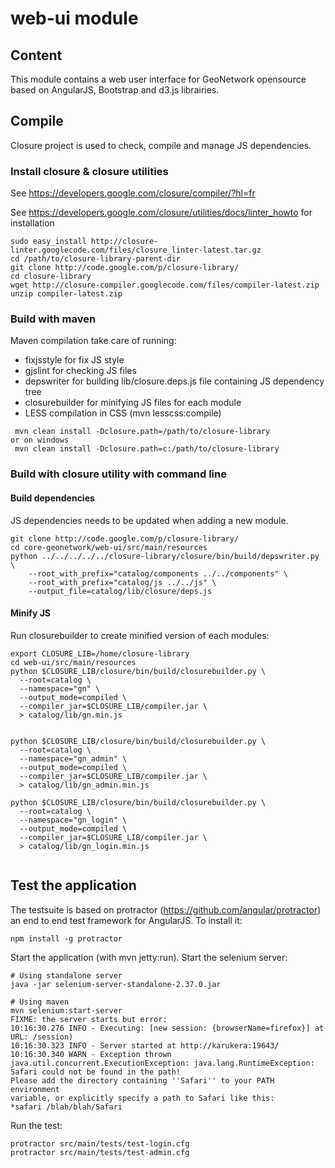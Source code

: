 # web-ui module

## Content

This module contains a web user interface for GeoNetwork opensource based on AngularJS, Bootstrap and d3.js librairies.



## Compile

Closure project is used to check, compile and manage JS dependencies.

### Install closure & closure utilities

See https://developers.google.com/closure/compiler/?hl=fr

See https://developers.google.com/closure/utilities/docs/linter_howto for installation


```
sudo easy_install http://closure-linter.googlecode.com/files/closure_linter-latest.tar.gz
cd /path/to/closure-library-parent-dir
git clone http://code.google.com/p/closure-library/
cd closure-library
wget http://closure-compiler.googlecode.com/files/compiler-latest.zip
unzip compiler-latest.zip
```

### Build with maven


Maven compilation take care of running:
 * fixjsstyle for fix JS style
 * gjslint for checking JS files
 * depswriter for building lib/closure.deps.js file containing JS dependency tree
 * closurebuilder for minifying JS files for each module
 * LESS compilation in CSS (mvn lesscss:compile)


```
 mvn clean install -Dclosure.path=/path/to/closure-library
or on windows
 mvn clean install -Dclosure.path=c:/path/to/closure-library
```

### Build with closure utility with command line

#### Build dependencies

JS dependencies needs to be updated when adding a new module.

```
git clone http://code.google.com/p/closure-library/
cd core-geonetwork/web-ui/src/main/resources
python ../../../../../closure-library/closure/bin/build/depswriter.py \
    --root_with_prefix="catalog/components ../../components" \
    --root_with_prefix="catalog/js ../../js" \
    --output_file=catalog/lib/closure/deps.js
```


#### Minify JS

Run closurebuilder to create minified version of each modules:
```
export CLOSURE_LIB=/home/closure-library
cd web-ui/src/main/resources
python $CLOSURE_LIB/closure/bin/build/closurebuilder.py \
  --root=catalog \
  --namespace="gn" \
  --output_mode=compiled \
  --compiler_jar=$CLOSURE_LIB/compiler.jar \
  > catalog/lib/gn.min.js


python $CLOSURE_LIB/closure/bin/build/closurebuilder.py \
  --root=catalog \
  --namespace="gn_admin" \
  --output_mode=compiled \
  --compiler_jar=$CLOSURE_LIB/compiler.jar \
  > catalog/lib/gn_admin.min.js

python $CLOSURE_LIB/closure/bin/build/closurebuilder.py \
  --root=catalog \
  --namespace="gn_login" \
  --output_mode=compiled \
  --compiler_jar=$CLOSURE_LIB/compiler.jar \
  > catalog/lib/gn_login.min.js


```

## Test the application

The testsuite is based on protractor (https://github.com/angular/protractor) an end to end test framework for AngularJS. To install it:

```
npm install -g protractor
```

Start the application (with mvn jetty:run).
Start the selenium server:


```
# Using standalone server
java -jar selenium-server-standalone-2.37.0.jar 

# Using maven 
mvn selenium:start-server
FIXME: the server starts but error:
10:16:30.276 INFO - Executing: [new session: {browserName=firefox}] at URL: /session)
10:16:30.323 INFO - Server started at http://karukera:19643/
10:16:30.340 WARN - Exception thrown
java.util.concurrent.ExecutionException: java.lang.RuntimeException: Safari could not be found in the path!
Please add the directory containing ''Safari'' to your PATH environment
variable, or explicitly specify a path to Safari like this:
*safari /blah/blah/Safari
```

Run the test:

```
protractor src/main/tests/test-login.cfg
protractor src/main/tests/test-admin.cfg
```
